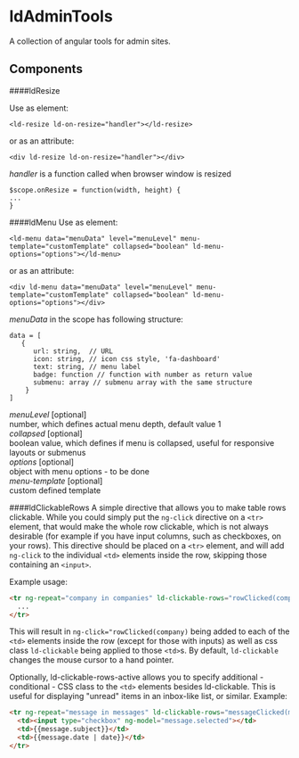 ldAdminTools
============

A collection of angular tools for admin sites.

Components
----------
####ldResize

Use as element:
```
<ld-resize ld-on-resize="handler"></ld-resize>
```
or as an attribute:
```
<div ld-resize ld-on-resize="handler"></div>
```
*handler* is a function called when browser window is resized
```
$scope.onResize = function(width, height) {
...
}
```
####ldMenu
Use as element:
```
<ld-menu data="menuData" level="menuLevel" menu-template="customTemplate" collapsed="boolean" ld-menu-options="options"></ld-menu>
```
or as an attribute:
```
<div ld-menu data="menuData" level="menuLevel" menu-template="customTemplate" collapsed="boolean" ld-menu-options="options"></div>
```
*menuData* in the scope has following structure:
```
data = [
   { 
      url: string,  // URL
      icon: string, // icon css style, 'fa-dashboard'
      text: string, // menu label
      badge: function // function with number as return value
      submenu: array // submenu array with the same structure
    }
]
```
*menuLevel* [optional]    
number, which defines actual menu depth, default value 1    
*collapsed* [optional]    
boolean value, which defines if menu is collapsed, useful for responsive layouts or submenus    
*options* [optional]    
object with menu options - to be done    
*menu-template* [optional]    
custom defined template    

####ldClickableRows
A simple directive that allows you to make table rows clickable. While you could simply put the `ng-click` directive on a `<tr>` element, that would make the whole row clickable, which is not always desirable (for example if you have input columns, such as checkboxes, on your rows). This directive should be placed on a `<tr>` element, and will add `ng-click` to the individual `<td>` elements inside the row, skipping those containing an `<input>`.

Example usage:

```html
<tr ng-repeat="company in companies" ld-clickable-rows="rowClicked(company)">
  ...
</tr>
```

This will result in `ng-click="rowClicked(company)` being added to each of the `<td>` elements inside the row (except for those with inputs) as well as css class `ld-clickable` being applied to those `<td>`s. By default, `ld-clickable` changes the mouse cursor to a hand pointer.

Optionally, ld-clickable-rows-active allows you to specify additional - conditional - CSS class to the `<td>` elements besides ld-clickable. This is useful for displaying "unread" items in an inbox-like list, or similar. Example:

```html
<tr ng-repeat="message in messages" ld-clickable-rows="messageClicked(message)" ld-clickable-rows-active="{'ld-unread': !message.read}" ng-class="{'ld-unread-row': !message.read && !message.selected, 'warning': message.selected }">
  <td><input type="checkbox" ng-model="message.selected"></td>
  <td>{{message.subject}}</td>
  <td>{{message.date | date}}</td>
</tr>
```